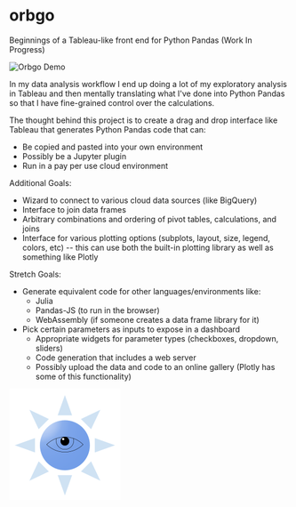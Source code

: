 # orbgo

Beginnings of a Tableau-like front end for Python Pandas (Work In Progress)


![Orbgo Demo](https://media.giphy.com/media/AFg3h2TNzvFZ73PnIS/giphy.gif)

In my data analysis workflow I end up doing a lot of my exploratory analysis in Tableau and then mentally translating what I've done into Python Pandas so that I have fine-grained control over the calculations. 

The thought behind this project is to create a drag and drop interface like Tableau that generates Python Pandas code that can:
* Be copied and pasted into your own environment
* Possibly be a Jupyter plugin
* Run in a pay per use cloud environment

Additional Goals:
* Wizard to connect to various cloud data sources (like BigQuery)
* Interface to join data frames
* Arbitrary combinations and ordering of pivot tables, calculations, and joins
* Interface for various plotting options (subplots, layout, size, legend, colors, etc) -- this can use both the built-in plotting library as well as something like Plotly

Stretch Goals:
* Generate equivalent code for other languages/environments like:
    * Julia
    * Pandas-JS (to run in the browser)
    * WebAssembly (if someone creates a data frame library for it)
* Pick certain parameters as inputs to expose in a dashboard
    * Appropriate widgets for parameter types (checkboxes, dropdown, sliders)
    * Code generation that includes a web server
    * Possibly upload the data and code to an online gallery (Plotly has some of this functionality)

![orbgo](./orbgo.svg)
